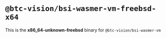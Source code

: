 # `@btc-vision/bsi-wasmer-vm-freebsd-x64`

This is the **x86_64-unknown-freebsd** binary for `@btc-vision/bsi-wasmer-vm`
